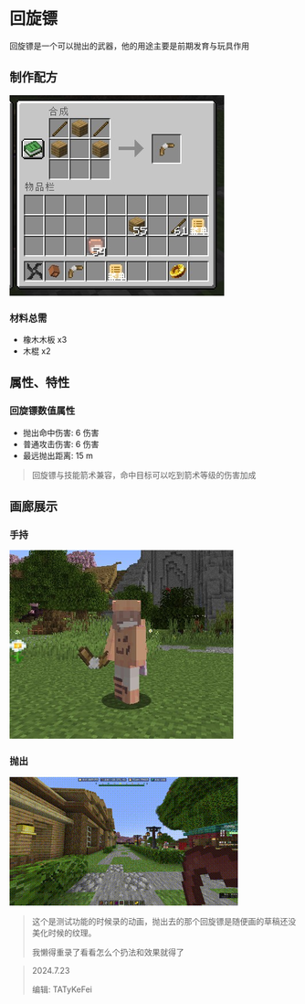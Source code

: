 # 回旋镖

回旋镖是一个可以抛出的武器，他的用途主要是前期发育与玩具作用

## 制作配方

<img src="./equi/boomerang/img/craft.jpg">

### 材料总需

* 橡木木板 x3
* 木棍 x2

## 属性、特性

### 回旋镖数值属性

* 抛出命中伤害: 6 伤害
* 普通攻击伤害: 6 伤害
* 最远抛出距离: 15 m

> 回旋镖与技能箭术兼容，命中目标可以吃到箭术等级的伤害加成

## 画廊展示

### 手持

<img src="./equi/boomerang/img/in_hand.jpg">

### 抛出

<img src="./equi/boomerang/img/ejection.gif">

> 这个是测试功能的时候录的动画，抛出去的那个回旋镖是随便画的草稿还没美化时候的纹理。
>
> 我懒得重录了看看怎么个扔法和效果就得了

> 2024.7.23
>
> 编辑: TATyKeFei